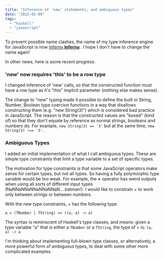```yaml
---
title: "Inference of 'new' statements, and ambiguous types"
date: "2015-02-09"
tags: 
  - "haskell"
  - "javascript"
---
```


To prevent possible name clashes, the name of my type inference engine for JavaScript is now [Inferny **Infernu**](https://github.com/sinelaw/inferny) . I hope I don't have to change the name again!

In other news, here is some recent progress:

### 'new' now requires 'this' to be a row type

I changed inference of 'new' calls, so that the constructed function must have a row type as it's "this" implicit parameter (nothing else makes sense).

The change to "new" typing made it possible to define the built in String, Number, Boolean type coercion functions in a way that disallows constructing them (e.g. "new String(3)") which is considered bad practice in JavaScript. The reason is that the constructed values are "boxed" (kind of) so that they don't equate by reference as normal strings, booleans and numbers do. For example, `new String(3) == '3'` but at the same time, `new String(3) !== '3'.`

### Ambiguous Types

I added an initial implementation of what I call ambiguous types. These are simple type constraints that limit a type variable to a set of specific types.

The motivation for type constraints is that some JavaScript operators make sense for certain types, but not all types. So having a fully polymorphic type variable would be too weak. For example, the **+** operator has weird outputs when using all sorts of different input types (NaNNaNNaNNaNNaNNaN....batman!). I would like to constrain + to work only between strings or between numbers.

With the new type constraints, + has the following type:

```
a = (TNumber | TString) => ((a, a) -> a)
```

The syntax is reminiscent of Haskell's type classes, and means: given a type variable "a" that is either a `TNumber` or a `TString`, the type of + is: `(a, a) -> a`

I'm thinking about implementing full-blown type classes, or alternatively, a more powerful form of ambiguous types, to deal with some other more complicated examples.
